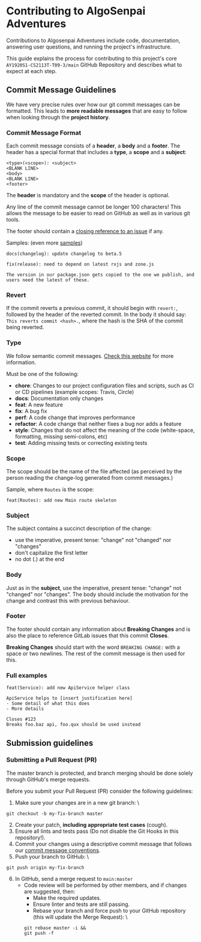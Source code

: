 # Contributing to AlgoSenpai Adventures

Contributions to Algosenpai Adventures include code, documentation, answering user questions,
and running the project's infrastructure.

This guide explains the process for contributing to this project's core
`AY1920S1-CS2113T-T09-3/main` GitHub Repository and describes what to expect at each step.

## <a name="commit"></a>Commit Message Guidelines

We have very precise rules over how our git commit messages can be formatted. This leads to **more
readable messages** that are easy to follow when looking through the **project history**.

### Commit Message Format

Each commit message consists of a **header**, a **body** and a **footer**. The header has a special
format that includes a **type**, a **scope** and a **subject**:

```
<type>(<scope>): <subject>
<BLANK LINE>
<body>
<BLANK LINE>
<footer>
```

The **header** is mandatory and the **scope** of the header is optional.

Any line of the commit message cannot be longer 100 characters! This allows the message to be easier
to read on GitHub as well as in various git tools.

The footer should contain a [closing reference to an issue](https://help.github.com/articles/closing-issues-via-commit-messages/) if any.

Samples: (even more [samples](https://github.com/angular/angular/commits/master))

```
docs(changelog): update changelog to beta.5
```

```
fix(release): need to depend on latest rxjs and zone.js

The version in our package.json gets copied to the one we publish, and users need the latest of these.
```

### Revert

If the commit reverts a previous commit, it should begin with `revert:`, followed by the header of the reverted commit. In the body it should say: `This reverts commit <hash>.`, where the hash is the SHA of the commit being reverted.

### Type

We follow semantic commit messages. [Check this website](https://seesparkbox.com/foundry/semantic_commit_messages) for more information.

Must be one of the following:

- **chore**: Changes to our project configuration files and scripts, such as CI or CD pipelines (example scopes: Travis, Circle)
- **docs**: Documentation only changes
- **feat**: A new feature
- **fix**: A bug fix
- **perf**: A code change that improves performance
- **refactor**: A code change that neither fixes a bug nor adds a feature
- **style**: Changes that do not affect the meaning of the code (white-space, formatting, missing semi-colons, etc)
- **test**: Adding missing tests or correcting existing tests

### Scope

The scope should be the name of the file affected (as perceived by the person reading the change-log generated from commit messages.)

Sample, where `Routes` is the scope:

```
feat(Routes): add new Main route skeleton
```

### Subject

The subject contains a succinct description of the change:

- use the imperative, present tense: "change" not "changed" nor "changes"
- don't capitalize the first letter
- no dot (.) at the end

### Body

Just as in the **subject**, use the imperative, present tense: "change" not "changed" nor "changes". The body should include the motivation for the change and contrast this with previous behaviour.

### Footer

The footer should contain any information about **Breaking Changes** and is also the place to reference GitLab issues that this commit **Closes**.

**Breaking Changes** should start with the word `BREAKING CHANGE:` with a space or two newlines. The rest of the commit message is then used for this.

### Full examples

```
feat(Service): add new ApiService helper class

ApiService helps to [insert justification here]
- Some detail of what this does
- More details

Closes #123
Breaks foo.baz api, foo.qux should be used instead
```

## Submission guidelines

### Submitting a Pull Request (PR)

The master branch is protected, and branch merging should be done solely through GitHub's merge requests.

Before you submit your Pull Request (PR) consider the following guidelines:

1. Make sure your changes are in a new git branch: \

```
git checkout -b my-fix-branch master
```

2. Create your patch, **including appropriate test cases** (cough).
3. Ensure all lints and tests pass (Do not disable the Git Hooks in this repository!).
4. Commit your changes using a descriptive commit message that follows our [commit message conventions](#commit).
5. Push your branch to GitHub: \

```
git push origin my-fix-branch
```

6. In GitHub, send a merge request to `main:master`
   - Code review will be performed by other members, and if changes are suggested, then:
     - Make the required updates.
     - Ensure linter and tests are still passing.
     - Rebase your branch and force push to your GitHub repository (this will update the Merge Request): \
     ```
     git rebase master -i &&
     git push -f
     ```

